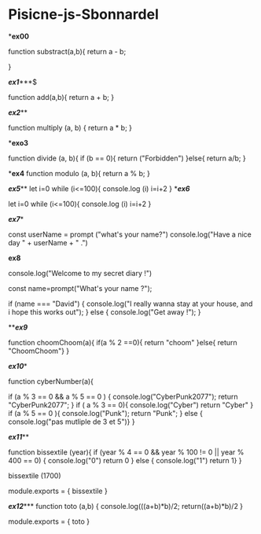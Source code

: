 # Pisicne-js-Sbonnardel
 ***************ex00**************

function substract(a,b){
return a - b;
  
}

***********ex1**************$

function add(a,b){
  return a + b;
}

*******ex2*********

function multiply (a, b) {
 return a * b; 
}

*******exo3******

function divide (a, b){
     if (b == 0){
       return ("Forbidden")
     }else{
       return a/b; 
 }
 
 *******ex4******
 function modulo (a, b){
return a % b;
  }
  
  *****ex5*******
  let i=0
while (i<=100){
  console.log (i)
  i=i+2
}
******ex6*****

let i=0
while (i<=100){
  console.log (i)
  i=i+2
}

*****ex7******

const userName = prompt ("what's your name?")
console.log("Have a nice day " + userName + " .")

******ex8******

console.log("Welcome to my secret diary !")

const name=prompt("What's your name ?");

if (name === "David") {
  console.log("I really wanna stay at your house, and i hope this works out");
} else {
  console.log("Get away !");
}
 
 *******ex9*****
 
 function choomChoom(a){
 if(a % 2 ==0){
 return "choom"
 }else{
 return "ChoomChoom"}
  }
  
*****ex10******

function cyberNumber(a){

if (a % 3 == 0 && a % 5 == 0  ) {
  console.log("CyberPunk2077");
  return "CyberPunk2077";
}  if ( a % 3 == 0){
  console.log("Cyber")
  return "Cyber"
} if (a % 5 == 0 ){
  console.log("Punk");
  return "Punk";
}  else {
console.log("pas mutliple de 3 et 5")}
}

*****ex11*******

function bissextile (year){
if (year % 4 == 0 && year % 100 != 0 || year % 400 == 0) {
console.log("0")
return 0
} else {
console.log("1")
return 1}
}

bissextile (1700)

module.exports = {
bissextile
}



*****ex12********
function toto (a,b) {
  console.log(((a+b)*b)/2;
  return((a+b)*b)/2
}

module.exports = {
toto
}
 
 
